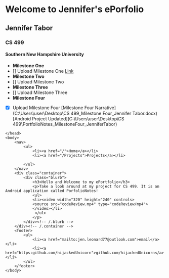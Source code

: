 # Welcome to Jennifer's ePorfolio
## Jennifer Tabor
### CS 499
#### Southern New Hampshire University

- **Milestone One**
- [] Upload Milestone One
[Link](url)
- **Milestone Two**
- [] Upload Milestone Two
- **Milestone Three**
- [] Upload Milestone Three
- **Milestone Four**
- [x] Upload Milestone Four
[Milestone Four Narrative](C:\Users\user\Desktop\CS 499_Milestone Four_Jennifer Tabor.docx)
[Android Project Updated](C:\Users\user\Desktop\CS 499\PortfolioNotes_MilestoneFour_JenniferTabor)

<html>
	<head>
		<title>Jennifer Tabor's ePortfolio</title>
		<!-- link to main stylesheet -->
		<link rel="stylesheet" type="text/css" href="/css/main.css">

	</head>
	<body>
		<nav>
    		<ul>
        		<li><a href="/">Home</a></li>
	        	<li><a href="/Projects">Projects</a></li>
        		
    		</ul>
		</nav>
		<div class="container">
    		<div class="blurb">
        		<h3>Hello and Welcome to my ePortfolio</h3>
				<p>Take a look around at my project for CS 499. It is an Android application called PorfolioNotes!
				<ul>
				<li><video width="320" height="240" controls>
  				<source src="codeReview.mp4" type="codeReview/mp4">
				</video></li>
				 </ul>
				</p>
    		</div><!-- /.blurb -->
		</div><!-- /.container -->
		<footer>
    		<ul>
        		<li><a href="mailto:jen.leonard77@outlook.com">email</a></li>
        		<li><a href="https:github.com/hijackedUnicorn">github.com/hijackedUnicorn</a></li>
			</ul>
		</footer>
	</body>
</html>



